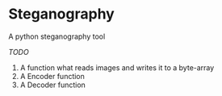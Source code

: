 # Steganography
A python steganography tool

*TODO*
1. A function what reads images and writes it to a byte-array
2. A Encoder function
3. A Decoder function

